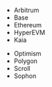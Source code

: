 
* Arbitrum
* Base
* Ethereum
* HyperEVM
* Kaia
<!---* ~~Linea~~--->
* Optimism
* Polygon
* Scroll
* Sophon

<!---
>>>>>>> 9ae43e19 (Fix: #AR-9538 supported chains layout similar to onebalance)
<div class="img-grid-cards">

    <figure markdown="span">
        <img src="{{config.extra.arcana.img_dir}}/logos/arbitrum.{{config.extra.arcana.img_png}}"/>
        <figcaption>Arbitrum</figcaption>
    </figure>

    <figure markdown="span">
        <img src="{{config.extra.arcana.img_dir}}/logos/avalanche.{{config.extra.arcana.img_png}}"/>
        <figcaption>Avalanche</figcaption>
    </figure>

</div>
--->
